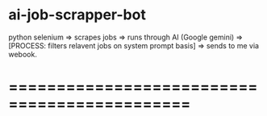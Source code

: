 ﻿# ai-job-scrapper-bot

python selenium => scrapes jobs => runs through AI (Google gemini) => [PROCESS: filters relavent jobs on system prompt basis] => sends to me via webook. 

# ============================================= #
